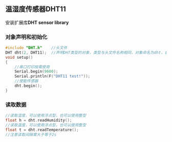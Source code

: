 ## 温湿度传感器DHT11

安装扩展库**DHT sensor library**

### 对象声明和初始化

```c++
#include "DHT.h"	//头文件
DHT dht(2, DHT11);	//声明DHT类型的对象，类型与头文件名称相同，对象命名为dht，自行起名
void setup() 
{
    //串口打印按需使用
    Serial.begin(9600);
    Serial.println(F("DHT11 test!"));
	//使能传感器
    dht.begin();	
}
```

### 读取数据

```C++
//读取湿度，可以使用浮点型，也可以使用整型
float h = dht.readHumidity();
//读取温度，可以使用浮点型，也可以使用整型
float t = dht.readTemperature();
//注意读取间隔需大于等于2s
```

